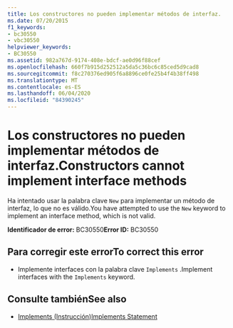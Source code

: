 ```yaml
---
title: Los constructores no pueden implementar métodos de interfaz.
ms.date: 07/20/2015
f1_keywords:
- bc30550
- vbc30550
helpviewer_keywords:
- BC30550
ms.assetid: 982a767d-9174-408e-bdcf-ae0d96f88cef
ms.openlocfilehash: 660f7b915d252512a5da5c36bc6c85ced5d9cad8
ms.sourcegitcommit: f8c270376ed905f6a8896ce0fe25b4f4b38ff498
ms.translationtype: MT
ms.contentlocale: es-ES
ms.lasthandoff: 06/04/2020
ms.locfileid: "84390245"
---
```

# <a name="constructors-cannot-implement-interface-methods"></a><span data-ttu-id="5f556-102">Los constructores no pueden implementar métodos de interfaz.</span><span class="sxs-lookup"><span data-stu-id="5f556-102">Constructors cannot implement interface methods</span></span>
<span data-ttu-id="5f556-103">Ha intentado usar la palabra clave `New` para implementar un método de interfaz, lo que no es válido.</span><span class="sxs-lookup"><span data-stu-id="5f556-103">You have attempted to use the `New` keyword to implement an interface method, which is not valid.</span></span>  
  
 <span data-ttu-id="5f556-104">**Identificador de error:** BC30550</span><span class="sxs-lookup"><span data-stu-id="5f556-104">**Error ID:** BC30550</span></span>  
  
## <a name="to-correct-this-error"></a><span data-ttu-id="5f556-105">Para corregir este error</span><span class="sxs-lookup"><span data-stu-id="5f556-105">To correct this error</span></span>  
  
- <span data-ttu-id="5f556-106">Implemente interfaces con la palabra clave `Implements` .</span><span class="sxs-lookup"><span data-stu-id="5f556-106">Implement interfaces with the `Implements` keyword.</span></span>  
  
## <a name="see-also"></a><span data-ttu-id="5f556-107">Consulte también</span><span class="sxs-lookup"><span data-stu-id="5f556-107">See also</span></span>

- [<span data-ttu-id="5f556-108">Implements (Instrucción)</span><span class="sxs-lookup"><span data-stu-id="5f556-108">Implements Statement</span></span>](../language-reference/statements/implements-statement.md)
